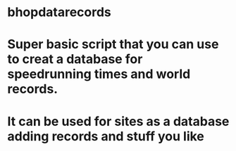    # bhopdatarecords
# Super basic script that you can use to creat a database for speedrunning times and world records.

# It can be used for sites as a database adding records and stuff you like
  
   
  

  
